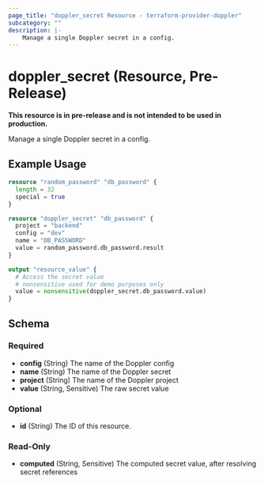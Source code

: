 ```yaml
---
page_title: "doppler_secret Resource - terraform-provider-doppler"
subcategory: ""
description: |-
	Manage a single Doppler secret in a config.
---
```


# doppler_secret (Resource, Pre-Release)

**This resource is in pre-release and is not intended to be used in production.**

Manage a single Doppler secret in a config.

## Example Usage

```terraform
resource "random_password" "db_password" {
  length = 32
  special = true
}

resource "doppler_secret" "db_password" {
  project = "backend"
  config = "dev"
  name = "DB_PASSWORD"
  value = random_password.db_password.result
}

output "resource_value" {
  # Access the secret value
  # nonsensitive used for demo purposes only
  value = nonsensitive(doppler_secret.db_password.value)
}
```

<!-- schema generated by tfplugindocs -->
## Schema

### Required

- **config** (String) The name of the Doppler config
- **name** (String) The name of the Doppler secret
- **project** (String) The name of the Doppler project
- **value** (String, Sensitive) The raw secret value

### Optional

- **id** (String) The ID of this resource.

### Read-Only

- **computed** (String, Sensitive) The computed secret value, after resolving secret references
